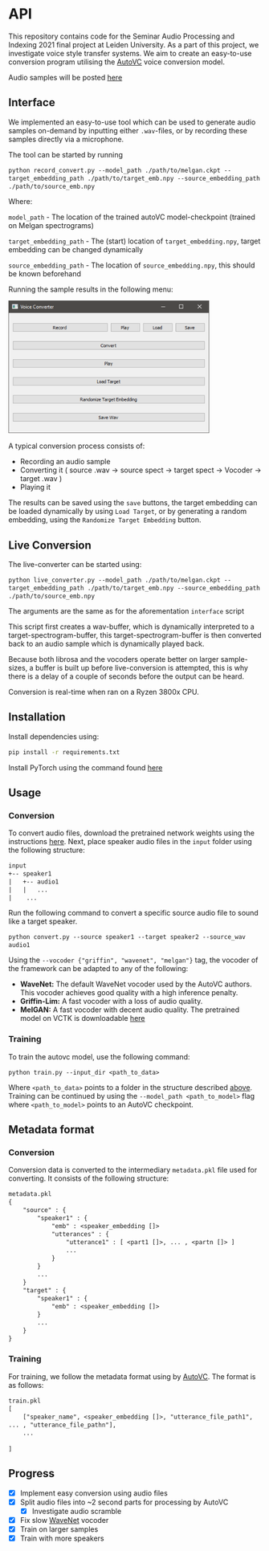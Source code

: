 # API
This repository contains code for the Seminar Audio Processing and Indexing 2021 final project at Leiden University. As a part of this project, we investigate voice style transfer systems. We aim to create an easy-to-use conversion program utilising the [AutoVC](https://github.com/auspicious3000/autovc) voice conversion model.

Audio samples will be posted [here](https://woutah.github.io/API/)



## Interface
We implemented an easy-to-use tool which can be used to generate audio  samples on-demand by inputting either `.wav`-files, or by recording these samples directly via a microphone.

The tool can be started by running

```
python record_convert.py --model_path ./path/to/melgan.ckpt --target_embedding_path ./path/to/target_emb.npy --source_embedding_path ./path/to/source_emb.npy
```

Where:

``model_path`` - The location of the trained autoVC model-checkpoint (trained on Melgan spectrograms)

``target_embedding_path`` - The (start) location of `target_embedding.npy`, target embedding can be changed dynamically

``source_embedding_path`` - The location of `source_embedding.npy`, this should be known beforehand

Running the sample results in the following menu:

<img src="./etc/gui_example.png" width="400" />

A typical conversion process consists of:

- Recording an audio sample 
- Converting it ( source .wav &rarr; source spect &rarr; target spect &rarr; Vocoder &rarr; target .wav )
- Playing it

The results can be saved using the `save` buttons, the target embedding can be loaded dynamically by using `Load Target`, or by generating a random embedding, using the `Randomize Target Embedding` button.

## Live Conversion

The live-converter can be started using:

```
python live_converter.py --model_path ./path/to/melgan.ckpt --target_embedding_path ./path/to/target_emb.npy --source_embedding_path ./path/to/source_emb.npy
```
The arguments are the same as for the aforementation `interface` script


This script first creates a wav-buffer, which is dynamically interpreted to a target-spectrogram-buffer, this target-spectrogram-buffer is then converted back to an audio sample which is dynamically played back. 

Because both librosa and the vocoders operate better on larger sample-sizes, a buffer is built up before live-conversion is attempted, this is why there is a delay of a couple of seconds before the output can be heard. 

Conversion is real-time when ran on a Ryzen 3800x CPU. 

## Installation

Install dependencies using:

```bash
pip install -r requirements.txt
```

Install PyTorch using the command found [here](https://pytorch.org/get-started/locally/)

## Usage
### Conversion
To convert audio files, download the pretrained network weights using the instructions [here](networks/README.md). Next, place speaker audio files in the `input` folder using the following structure:

```
input
+-- speaker1
|   +-- audio1
|   |   ...
|    ...
```

Run the following command to convert a specific source audio file to sound like a target speaker.

```
python convert.py --source speaker1 --target speaker2 --source_wav audio1
```

Using the `--vocoder {"griffin", "wavenet", "melgan"}` tag, the vocoder of the framework can be adapted to any of the following:

* **WaveNet:** The default WaveNet vocoder used by the AutoVC authors. This vocoder achieves good quality with a high inference penalty.
* **Griffin-Lim:** A fast vocoder with a loss of audio quality.
* **MelGAN:** A fast vocoder with decent audio quality. The pretrained model on VCTK is downloadable [here](https://drive.google.com/drive/folders/17EkB4hSKUEDTYEne-dNHtJT724hdivn4)

### Training
To train the autovc model, use the following command:

```
python train.py --input_dir <path_to_data>
```

Where `<path_to_data>` points to a folder in the structure described [above](#conversion). Training can be continued by using the `--model_path <path_to_model>` flag where `<path_to_model>` points to an AutoVC checkpoint.

## Metadata format

### Conversion
Conversion data is converted to the intermediary `metadata.pkl` file used for converting. It consists of the following structure:

```
metadata.pkl
{
    "source" : {
        "speaker1" : {
            "emb" : <speaker_embedding []>
            "utterances" : {
                "utterance1" : [ <part1 []>, ... , <partn []> ]
                ...
            }
        }
        ...
    }
    "target" : {
        "speaker1" : {
            "emb" : <speaker_embedding []>
        }
        ...
    }
}
```

<!-- ```
metadata.pkl
|
+-- source
|   +-- speaker1
|   |   +-- emb
|   |   +-- utterances
|   |       +-- utterance1
|   |       |   +-- part1
|   |       |   |   ...    
|   |       |   ...
|   |       
|   |   ...
|   
+-- target
    +-- speaker1
    |   +-- emb
    |   ...
``` -->

### Training
For training, we follow the metadata format using by [AutoVC](https://github.com/auspicious3000/autovc). The format is as follows:

```
train.pkl
[
    ["speaker_name", <speaker_embedding []>, "utterance_file_path1", ... , "utterance_file_pathn"],
    ...

]
```

## Progress

- [x] Implement easy conversion using audio files
- [x] Split audio files into ~2 second parts for processing by AutoVC
    - [x] Investigate audio scramble 
- [x] Fix slow [WaveNet](https://github.com/r9y9/wavenet_vocoder) vocoder
- [x] Train on larger samples
- [x] Train with more speakers
